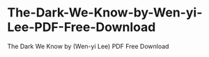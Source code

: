 # The-Dark-We-Know-by-Wen-yi-Lee-PDF-Free-Download
The Dark We Know by (Wen-yi Lee) PDF Free Download
